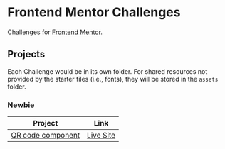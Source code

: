 # Frontend Mentor Challenges

Challenges for [Frontend Mentor](https://www.frontendmentor.io).

## Projects

Each Challenge would be in its own folder.
For shared resources not provided by the starter files (i.e., fonts), they will be stored in the `assets` folder.

### Newbie

| Project                                  | Link                                                                                 |
| ---------------------------------------- | ------------------------------------------------------------------------------------ |
| [QR code component](./qr-code-component) | [Live Site](https://magicdgs.github.io/frontendmentor-challenges/qr-code-component/) |
